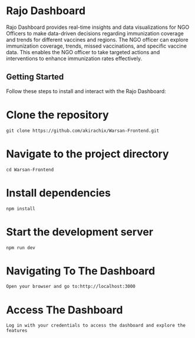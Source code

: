 # Rajo Dashboard

Rajo Dashboard provides real-time insights and data visualizations for NGO Officers to make data-driven decisions regarding immunization coverage and trends for different vaccines and regions. The NGO officer can explore immunization coverage, trends, missed vaccinations, and specific vaccine data. This enables the NGO officer to take targeted actions and interventions to enhance immunization rates effectively.


## Getting Started

Follow these steps to install and interact with the Rajo Dashboard:


# Clone the repository
`git clone https://github.com/akirachix/Warsan-Frontend.git`

# Navigate to the project directory
`cd Warsan-Frontend`

# Install dependencies
`npm install`

# Start the development server
`npm run dev`

# Navigating To The Dashboard
`Open your browser and go to:http://localhost:3000`

# Access The Dashboard
`Log in with your credentials to access the dashboard and explore the features`